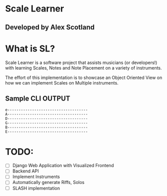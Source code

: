 # Scale Learner
## Developed by Alex Scotland

# What is SL?
Scale Learner is a software project that assists musicians (or developers!) with learning Scales, Notes and Note Placement on a variety of instruments.

The effort of this implementation is to showcase an Object Oriented View on how we can implement Scales on Multiple instruments.


## Sample CLI OUTPUT

```
e------------------------------------
A------------------------------------
D------------------------------------
G------------------------------------
B------------------------------------
E------------------------------------
```

# TODO:
- [ ] Django Web Application with Visualized Frontend
- [ ] Backend API
- [ ] Implement Instruments
- [ ] Automatically generate Riffs, Solos
- [ ] SLASH implementation